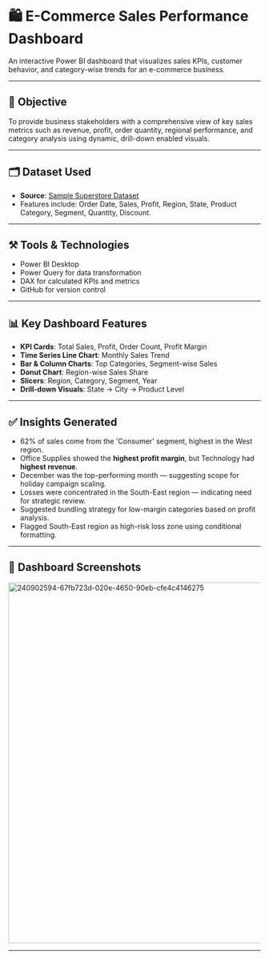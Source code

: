 # 🛍️ E-Commerce Sales Performance Dashboard

An interactive Power BI dashboard that visualizes sales KPIs, customer behavior, and category-wise trends for an e-commerce business.

---

## 📌 Objective

To provide business stakeholders with a comprehensive view of key sales metrics such as revenue, profit, order quantity, regional performance, and category analysis using dynamic, drill-down enabled visuals.

---

## 🗂️ Dataset Used

- **Source**: [Sample Superstore Dataset](https://www.kaggle.com/datasets/vivek468/superstore-dataset-final)
- Features include: Order Date, Sales, Profit, Region, State, Product Category, Segment, Quantity, Discount.

---

## ⚒️ Tools & Technologies

- Power BI Desktop  
- Power Query for data transformation  
- DAX for calculated KPIs and metrics  
- GitHub for version control

---

## 📊 Key Dashboard Features

- **KPI Cards**: Total Sales, Profit, Order Count, Profit Margin  
- **Time Series Line Chart**: Monthly Sales Trend  
- **Bar & Column Charts**: Top Categories, Segment-wise Sales  
- **Donut Chart**: Region-wise Sales Share  
- **Slicers**: Region, Category, Segment, Year  
- **Drill-down Visuals**: State → City → Product Level

---

## ✅ Insights Generated

- 62% of sales come from the 'Consumer' segment, highest in the West region.  
- Office Supplies showed the **highest profit margin**, but Technology had **highest revenue**.  
- December was the top-performing month — suggesting scope for holiday campaign scaling.  
- Losses were concentrated in the South-East region — indicating need for strategic review.
- Suggested bundling strategy for low-margin categories based on profit analysis.
- Flagged South-East region as high-risk loss zone using conditional formatting.

---

## 📸 Dashboard Screenshots

<img width="1279" height="721" alt="240902594-67fb723d-020e-4650-90eb-cfe4c4146275" src="https://github.com/user-attachments/assets/237e6f39-808b-438b-a07d-a0b45ec9de53" />


---
